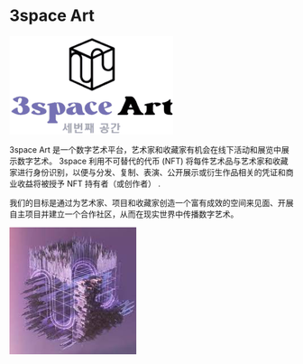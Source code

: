 # 3space Art




![下载](下载.png)

<p>3space Art 是一个数字艺术平台，艺术家和收藏家有机会在线下活动和展览中展示数字艺术。 3space 利用不可替代的代币 (NFT) 将每件艺术品与艺术家和收藏家进行身份识别，以便与分发、复制、表演、公开展示或衍生作品相关的凭证和商业收益将被授予 NFT 持有者（或创作者） .</p>
<p>我们的目标是通过为艺术家、项目和收藏家创造一个富有成效的空间来见面、开展自主项目并建立一个合作社区，从而在现实世界中传播数字艺术。</p>





![yyy](yyy.png)
